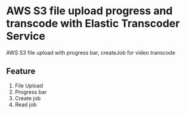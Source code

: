 # AWS S3 file upload progress and transcode with Elastic Transcoder Service
AWS S3 file upload with progress bar, createJob for video transcode 

## Feature 
1. File Upload 
2. Progress bar 
3. Create job
4. Read job


